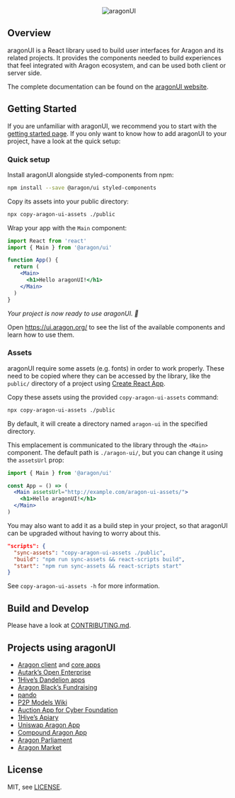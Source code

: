 <p align=center>
  <img src="https://user-images.githubusercontent.com/36158/53582039-04dd2d00-3b7f-11e9-8460-803ed3b84cc6.png" alt="aragonUI">
</p>

## Overview

aragonUI is a React library used to build user interfaces for Aragon and its related projects. It provides the components needed to build experiences that feel integrated with Aragon ecosystem, and can be used both client or server side.

The complete documentation can be found on the [aragonUI website](https://ui.aragon.org/).

## Getting Started

If you are unfamiliar with aragonUI, we recommend you to start with the [getting started page](https://ui.aragon.org/getting-started/). If you only want to know how to add aragonUI to your project, have a look at the quick setup:

### Quick setup

Install aragonUI alongside styled-components from npm:

```sh
npm install --save @aragon/ui styled-components
```

Copy its assets into your public directory:

```sh
npx copy-aragon-ui-assets ./public
```

Wrap your app with the `Main` component:

```jsx
import React from 'react'
import { Main } from '@aragon/ui'

function App() {
  return (
    <Main>
      <h1>Hello aragonUI!</h1>
    </Main>
  )
}
```

_Your project is now ready to use aragonUI. 💫_

Open https://ui.aragon.org/ to see the list of the available components and learn how to use them.

### Assets

aragonUI require some assets (e.g. fonts) in order to work properly. These need to be copied where they can be accessed by the library, like the `public/` directory of a project using [Create React App](https://github.com/facebookincubator/create-react-app/blob/master/packages/react-scripts/template/README.md#adding-assets-outside-of-the-module-system).

Copy these assets using the provided `copy-aragon-ui-assets` command:

```sh
npx copy-aragon-ui-assets ./public
```

By default, it will create a directory named `aragon-ui` in the specified directory.

This emplacement is communicated to the library through the `<Main>` component. The default path is `./aragon-ui/`, but you can change it using the `assetsUrl` prop:

```jsx
import { Main } from '@aragon/ui'

const App = () => (
  <Main assetsUrl="http://example.com/aragon-ui-assets/">
    <h1>Hello aragonUI!</h1>
  </Main>
)
```

You may also want to add it as a build step in your project, so that aragonUI can be upgraded without having to worry about this.

```json
"scripts": {
  "sync-assets": "copy-aragon-ui-assets ./public",
  "build": "npm run sync-assets && react-scripts build",
  "start": "npm run sync-assets && react-scripts start"
}
```

See `copy-aragon-ui-assets -h` for more information.

## Build and Develop

Please have a look at [CONTRIBUTING.md](CONTRIBUTING.md).

## Projects using aragonUI

- [Aragon client](https://github.com/aragon/aragon) and [core apps](https://github.com/aragon/aragon-apps)
- [Autark’s Open Enterprise](https://www.autark.xyz/apps)
- [1Hive’s Dandelion apps](https://github.com/1Hive/dandelion-template)
- [Aragon Black’s Fundraising](https://fundraising.aragon.black/)
- [pando](https://github.com/pandonetwork/pando)
- [P2P Models Wiki](https://github.com/P2PModels/wiki)
- [Auction App for Cyber Foundation](https://github.com/cybercongress/aragon-auction-app)
- [1Hive’s Apiary](https://github.com/1Hive/apiary)
- [Uniswap Aragon App](https://github.com/empowerthedao/uniswap-aragon-app)
- [Compound Aragon App](https://github.com/empowerthedao/compound-aragon-app)
- [Aragon Parliament](https://github.com/PeterMPhillips/aragon-parliament)
- [Aragon Market](https://github.com/proofoftom/aragon-market)

## License

MIT, see [LICENSE](LICENSE).
